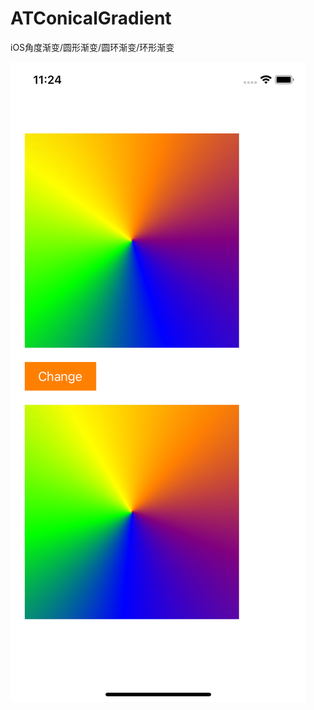 # ATConicalGradient
iOS角度渐变/圆形渐变/圆环渐变/环形渐变

![image](https://github.com/abiaoyo/ATConicalGradient/blob/main/Simulator%20Screen%20Shot%20-%20iPhone%2011%20-%202021-08-18%20at%2023.24.29.png)

